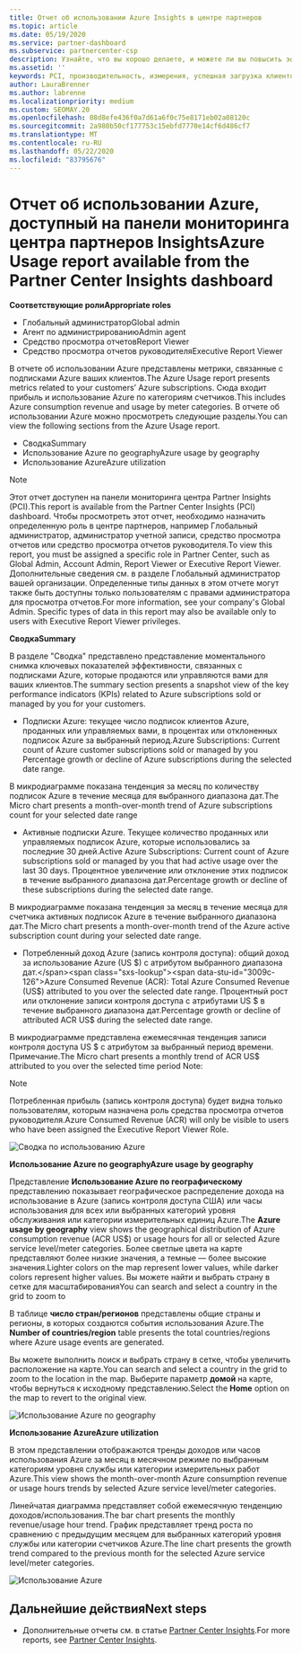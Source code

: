 ```yaml
---
title: Отчет об использовании Azure Insights в центре партнеров
ms.topic: article
ms.date: 05/19/2020
ms.service: partner-dashboard
ms.subservice: partnercenter-csp
description: Узнайте, что вы хорошо делаете, и можете ли вы повысить эффективность использования подписок Azure, которые вы продаете или управляете клиентами.
ms.assetid: ''
keywords: PCI, производительность, измерения, успешная загрузка клиентов, использование Azure, подписки, аналитика, отчет
author: LauraBrenner
ms.author: labrenne
ms.localizationpriority: medium
ms.custom: SEOMAY.20
ms.openlocfilehash: 08d8efe436f0a7d61a6f0c75e8171eb02a08120c
ms.sourcegitcommit: 2a980b50cf177753c15ebfd7770e14cf6d486cf7
ms.translationtype: MT
ms.contentlocale: ru-RU
ms.lasthandoff: 05/22/2020
ms.locfileid: "83795676"
---
```

# <a name="azure-usage-report-available-from-the-partner-center-insights-dashboard"></a><span data-ttu-id="3009c-104">Отчет об использовании Azure, доступный на панели мониторинга центра партнеров Insights</span><span class="sxs-lookup"><span data-stu-id="3009c-104">Azure Usage report available from the Partner Center Insights dashboard</span></span>

<span data-ttu-id="3009c-105">**Соответствующие роли**</span><span class="sxs-lookup"><span data-stu-id="3009c-105">**Appropriate roles**</span></span>
- <span data-ttu-id="3009c-106">Глобальный администратор</span><span class="sxs-lookup"><span data-stu-id="3009c-106">Global admin</span></span>
- <span data-ttu-id="3009c-107">Агент по администрированию</span><span class="sxs-lookup"><span data-stu-id="3009c-107">Admin agent</span></span>
- <span data-ttu-id="3009c-108">Средство просмотра отчетов</span><span class="sxs-lookup"><span data-stu-id="3009c-108">Report Viewer</span></span>
- <span data-ttu-id="3009c-109">Средство просмотра отчетов руководителя</span><span class="sxs-lookup"><span data-stu-id="3009c-109">Executive Report Viewer</span></span>

<span data-ttu-id="3009c-110">В отчете об использовании Azure представлены метрики, связанные с подписками Azure ваших клиентов.</span><span class="sxs-lookup"><span data-stu-id="3009c-110">The Azure Usage report presents metrics related to your customers’ Azure subscriptions.</span></span> <span data-ttu-id="3009c-111">Сюда входит прибыль и использование Azure по категориям счетчиков.</span><span class="sxs-lookup"><span data-stu-id="3009c-111">This includes Azure consumption revenue and usage by meter categories.</span></span> <span data-ttu-id="3009c-112">В отчете об использовании Azure можно просмотреть следующие разделы.</span><span class="sxs-lookup"><span data-stu-id="3009c-112">You can view the following sections from the Azure Usage report.</span></span>

- <span data-ttu-id="3009c-113">Сводка</span><span class="sxs-lookup"><span data-stu-id="3009c-113">Summary</span></span>
- <span data-ttu-id="3009c-114">Использование Azure по geography</span><span class="sxs-lookup"><span data-stu-id="3009c-114">Azure usage by geography</span></span>
- <span data-ttu-id="3009c-115">Использование Azure</span><span class="sxs-lookup"><span data-stu-id="3009c-115">Azure utilization</span></span>

 > [!NOTE]
 > <span data-ttu-id="3009c-116">Этот отчет доступен на панели мониторинга центра Partner Insights (PCI).</span><span class="sxs-lookup"><span data-stu-id="3009c-116">This report is available from the Partner Center Insights (PCI) dashboard.</span></span> <span data-ttu-id="3009c-117">Чтобы просмотреть этот отчет, необходимо назначить определенную роль в центре партнеров, например Глобальный администратор, администратор учетной записи, средство просмотра отчетов или средство просмотра отчетов руководителя.</span><span class="sxs-lookup"><span data-stu-id="3009c-117">To view this report, you must be assigned a specific role in Partner Center, such as Global Admin, Account Admin, Report Viewer or Executive Report Viewer.</span></span> <span data-ttu-id="3009c-118">Дополнительные сведения см. в разделе Глобальный администратор вашей организации. Определенные типы данных в этом отчете могут также быть доступны только пользователям с правами администратора для просмотра отчетов.</span><span class="sxs-lookup"><span data-stu-id="3009c-118">For more information, see your company's Global Admin. Specific types of data in this report may also be available only to users with Executive Report Viewer privileges.</span></span>

<span data-ttu-id="3009c-119">**Сводка**</span><span class="sxs-lookup"><span data-stu-id="3009c-119">**Summary**</span></span>

<span data-ttu-id="3009c-120">В разделе "Сводка" представлено представление моментального снимка ключевых показателей эффективности, связанных с подписками Azure, которые продаются или управляются вами для ваших клиентов.</span><span class="sxs-lookup"><span data-stu-id="3009c-120">The summary section presents a snapshot view of the key performance indicators (KPIs) related to Azure subscriptions sold or managed by you for your customers.</span></span>  

- <span data-ttu-id="3009c-121">Подписки Azure: текущее число подписок клиентов Azure, проданных или управляемых вами, в процентах или отклоненных подписок Azure за выбранный период.</span><span class="sxs-lookup"><span data-stu-id="3009c-121">Azure Subscriptions: Current count of Azure customer subscriptions sold or managed by you Percentage growth or decline of Azure subscriptions during the selected date range.</span></span>

<span data-ttu-id="3009c-122">В микродиаграмме показана тенденция за месяц по количеству подписок Azure в течение месяца для выбранного диапазона дат.</span><span class="sxs-lookup"><span data-stu-id="3009c-122">The Micro chart presents a month-over-month trend of Azure subscriptions count for your selected date range</span></span>
- <span data-ttu-id="3009c-123">Активные подписки Azure. Текущее количество проданных или управляемых подписок Azure, которые использовались за последние 30 дней.</span><span class="sxs-lookup"><span data-stu-id="3009c-123">Active Azure Subscriptions: Current count of Azure subscriptions sold or managed by you that had active usage over the last 30 days.</span></span>
<span data-ttu-id="3009c-124">Процентное увеличение или отклонение этих подписок в течение выбранного диапазона дат.</span><span class="sxs-lookup"><span data-stu-id="3009c-124">Percentage growth or decline of these subscriptions during the selected date range.</span></span>

<span data-ttu-id="3009c-125">В микродиаграмме показана тенденция за месяц в течение месяца для счетчика активных подписок Azure в течение выбранного диапазона дат.</span><span class="sxs-lookup"><span data-stu-id="3009c-125">The Micro chart presents a month-over-month trend of the Azure active subscription count during your selected date range.</span></span>

- <span data-ttu-id="3009c-126">Потребленный доход Azure (запись контроля доступа): общий доход за использование Azure (US $) с атрибутом выбранного диапазона дат.</span><span class="sxs-lookup"><span data-stu-id="3009c-126">Azure Consumed Revenue (ACR): Total Azure Consumed Revenue (US$) attributed to you over the selected date range.</span></span>
<span data-ttu-id="3009c-127">Процентный рост или отклонение записи контроля доступа с атрибутами US $ в течение выбранного диапазона дат.</span><span class="sxs-lookup"><span data-stu-id="3009c-127">Percentage growth or decline of attributed ACR US$ during the selected date range.</span></span> 

<span data-ttu-id="3009c-128">В микродиаграмме представлена ежемесячная тенденция записи контроля доступа US $ с атрибутом за выбранный период времени. Примечание.</span><span class="sxs-lookup"><span data-stu-id="3009c-128">The Micro chart presents a monthly trend of ACR US$ attributed to you over the selected time period Note:</span></span> 

> [!NOTE]
 > <span data-ttu-id="3009c-129">Потребленная прибыль (запись контроля доступа) будет видна только пользователям, которым назначена роль средства просмотра отчетов руководителя.</span><span class="sxs-lookup"><span data-stu-id="3009c-129">Azure Consumed Revenue (ACR) will only be visible to users who have been assigned the Executive Report Viewer Role.</span></span>

![Сводка по использованию Azure](images/pci/pci_azure_usage_summary_1.png)

<span data-ttu-id="3009c-131">**Использование Azure по geography**</span><span class="sxs-lookup"><span data-stu-id="3009c-131">**Azure usage by geography**</span></span>

<span data-ttu-id="3009c-132">Представление **Использование Azure по географическому** представлению показывает географическое распределение дохода на использование в Azure (запись контроля доступа США) или часы использования для всех или выбранных категорий уровня обслуживания или категории измерительных единиц Azure.</span><span class="sxs-lookup"><span data-stu-id="3009c-132">The **Azure usage by geography** view shows the geographical distribution of Azure consumption revenue (ACR US$) or usage hours for all or selected Azure service level/meter categories.</span></span> <span data-ttu-id="3009c-133">Более светлые цвета на карте представляют более низкие значения, а темные — более высокие значения.</span><span class="sxs-lookup"><span data-stu-id="3009c-133">Lighter colors on the map represent lower values, while darker colors represent higher values.</span></span> <span data-ttu-id="3009c-134">Вы можете найти и выбрать страну в сетке для масштабирования</span><span class="sxs-lookup"><span data-stu-id="3009c-134">You can search and select a country in the grid to zoom to</span></span> 

<span data-ttu-id="3009c-135">В таблице **число стран/регионов** представлены общие страны и регионы, в которых создаются события использования Azure.</span><span class="sxs-lookup"><span data-stu-id="3009c-135">The **Number of countries/region** table presents the total countries/regions where Azure usage events are generated.</span></span>

<span data-ttu-id="3009c-136">Вы можете выполнить поиск и выбрать страну в сетке, чтобы увеличить расположение на карте.</span><span class="sxs-lookup"><span data-stu-id="3009c-136">You can search and select a country in the grid to zoom to the location in the map.</span></span> <span data-ttu-id="3009c-137">Выберите параметр **домой** на карте, чтобы вернуться к исходному представлению.</span><span class="sxs-lookup"><span data-stu-id="3009c-137">Select the **Home** option on the map to revert to the original view.</span></span>

![Использование Azure по geography](images/pci/pci_azure_usage_by_geography_2.png)

<span data-ttu-id="3009c-139">**Использование Azure**</span><span class="sxs-lookup"><span data-stu-id="3009c-139">**Azure utilization**</span></span>

<span data-ttu-id="3009c-140">В этом представлении отображаются тренды доходов или часов использования Azure за месяц в месячном режиме по выбранным категориям уровня службы или категории измерительных работ Azure.</span><span class="sxs-lookup"><span data-stu-id="3009c-140">This view shows the month-over-month Azure consumption revenue or usage hours trends by selected Azure service level/meter categories.</span></span> 

<span data-ttu-id="3009c-141">Линейчатая диаграмма представляет собой ежемесячную тенденцию доходов/использования.</span><span class="sxs-lookup"><span data-stu-id="3009c-141">The bar chart presents the monthly revenue/usage hour trend.</span></span> <span data-ttu-id="3009c-142">График представляет тренд роста по сравнению с предыдущим месяцем для выбранных категорий уровня службы или категории счетчиков Azure.</span><span class="sxs-lookup"><span data-stu-id="3009c-142">The line chart presents the growth trend compared to the previous month for the selected Azure service level/meter categories.</span></span>

![Использование Azure](images/pci/pci_azure_usage_utilization_3.png)

## <a name="next-steps"></a><span data-ttu-id="3009c-144">Дальнейшие действия</span><span class="sxs-lookup"><span data-stu-id="3009c-144">Next steps</span></span>

- <span data-ttu-id="3009c-145">Дополнительные отчеты см. в статье [Partner Center Insights](partner-center-insights.md).</span><span class="sxs-lookup"><span data-stu-id="3009c-145">For more reports, see [Partner Center Insights](partner-center-insights.md).</span></span>